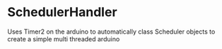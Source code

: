 # SchedulerHandler

Uses Timer2 on the arduino to automatically class Scheduler objects to create a simple multi threaded arduino
